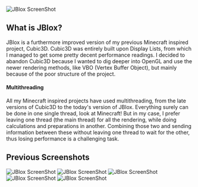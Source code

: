 ![JBlox ScreenShot](http://gyazo.com/c185d58390ca9ed8e41310a4a3c89856.png)
## What is JBlox?
JBlox is a furthermore improved version of my previous Minecraft inspired project, Cubic3D. Cubic3D was entirely built upon Display Lists, from which I managed to get some pretty decent performance readings. I decided to abandon Cubic3D because I wanted to dig deeper into OpenGL and use the newer rendering methods, like VBO (Vertex Buffer Object), but mainly because of the poor structure of the project.

#### Multithreading
All my Minecraft inspired projects have used multithreading, from the late versions of Cubic3D to the today's version of JBlox. Everything surely can be done in one single thread, look at Minecraft! But in my case, I prefer leaving one thread (the main thread) for all the rendering, while doing calculations and preparations in another. Combining those two and sending information between these without leaving one thread to wait for the other, thus losing performance is a challenging task.

## Previous Screenshots
![JBlox ScreenShot](http://gyazo.com/028409222bad742bcde7f21ac83a29b6.png)
![JBlox ScreenShot](http://gyazo.com/b4140b93cbf2cb8dd6176da242f4f727.png)
![JBlox ScreenShot](http://gyazo.com/9cd163db38d9cf4753e73918c88f1af2.png)
![JBlox ScreenShot](http://gyazo.com/994cbd95ee30b8fcced8192f44f5a9e0.png)
![JBlox ScreenShot](http://gyazo.com/a4a008c3b5bfdb1ca4ebd5d2ef5e0e2b.png)
